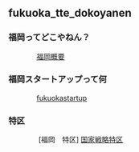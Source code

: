 
## fukuoka_tte_dokoyanen

###  福岡ってどこやねん？

　　　　[福岡概要](https://github.com/fortunehill/fukuoka_tte_dokoyanen/blob/master/outlines.md)

### 福岡スタートアップって何

　　　　[fukuokastartup](https://github.com/fortunehill/fukuoka_tte_dokoyanen/blob/master/fukuokastartup.md)

### 特区
　　　
   　[福岡　特区]
    [国家戦略特区](http://www.kantei.go.jp/jp/headline/kokkasenryaku_tokku2013.html)

